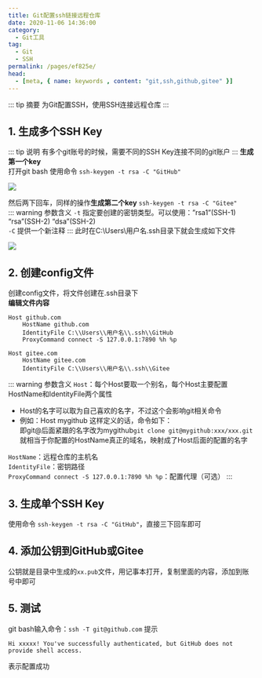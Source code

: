 ```yaml
---
title: Git配置ssh链接远程仓库
date: 2020-11-06 14:36:00
category: 
  - Git工具
tag: 
  - Git
  - SSH
permalink: /pages/ef825e/
head:
  - [meta, { name: keywords , content: "git,ssh,github,gitee" }]
---
```


::: tip 摘要
为Git配置SSH，使用SSH连接远程仓库
:::
<!-- more -->

## 1. 生成多个SSH Key
::: tip 说明
有多个git账号的时候，需要不同的SSH Key连接不同的git账户
:::
**生成第一个key**<br>
打开git bash 使用命令 `ssh-keygen -t rsa -C "GitHub"`<br>

![](/assets/page-img/2020/20201106/2.webp)

然后两下回车，同样的操作**生成第二个key** `ssh-keygen -t rsa -C "Gitee"`<br>
::: warning 参数含义
`-t` 指定要创建的密钥类型。可以使用：”rsa1”(SSH-1) “rsa”(SSH-2) “dsa”(SSH-2)<br>
`-C` 提供一个新注释
:::
此时在C:\Users\用户名\.ssh目录下就会生成如下文件

![](/assets/page-img/2020/20201106/1.webp)

## 2. 创建config文件
创建config文件，将文件创建在.ssh目录下<br>
**编辑文件内容**
```
Host github.com
    HostName github.com
    IdentityFile C:\\Users\\用户名\\.ssh\\GitHub
    ProxyCommand connect -S 127.0.0.1:7890 %h %p

Host gitee.com
    HostName gitee.com
    IdentityFile C:\\Users\\用户名\\.ssh\\Gitee
```
::: warning 参数含义
``Host``：每个Host要取一个别名，每个Host主要配置HostName和IdentityFile两个属性<br>
- Host的名字可以取为自己喜欢的名字，不过这个会影响git相关命令<br>
- 例如：Host mygithub 这样定义的话，命令如下：<br>
即git@后面紧跟的名字改为mygithub``git clone git@mygithub:xxx/xxx.git``就相当于你配置的HostName真正的域名，映射成了Host后面的配置的名字

``HostName``：远程仓库的主机名<br>
``IdentityFile``：密钥路径<br>
``ProxyCommand connect -S 127.0.0.1:7890 %h %p``：配置代理（可选）
:::
## 3. 生成单个SSH Key
使用命令 `ssh-keygen -t rsa -C "GitHub"`，直接三下回车即可
## 4. 添加公钥到GitHub或Gitee
公钥就是目录中生成的``xx.pub``文件，用记事本打开，复制里面的内容，添加到账号中即可
## 5. 测试
git bash输入命令：``ssh -T git@github.com``
提示
```
Hi xxxxx! You've successfully authenticated, but GitHub does not provide shell access.
```
表示配置成功
